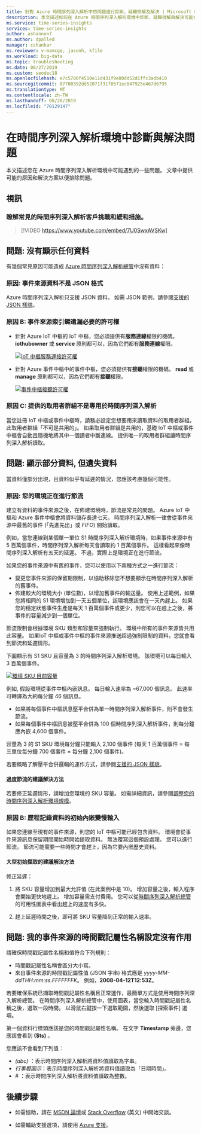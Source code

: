 ```yaml
---
title: 針對 Azure 時間序列深入解析中的問題進行診斷、疑難排解及解決 | Microsoft Docs
description: 本文描述如何在 Azure 時間序列深入解析環境中診斷、疑難排解與解決可能會遇到的常見問題。
ms.service: time-series-insights
services: time-series-insights
author: ashannon7
ms.author: dpalled
manager: cshankar
ms.reviewer: v-mamcge, jasonh, kfile
ms.workload: big-data
ms.topic: troubleshooting
ms.date: 08/27/2019
ms.custom: seodec18
ms.openlocfilehash: e7c5786f4510e11d431f9e80dd52d1ffc3adb410
ms.sourcegitcommit: 07700392dd52071f31f0571ec847925e467d6795
ms.translationtype: MT
ms.contentlocale: zh-TW
ms.lasthandoff: 08/28/2019
ms.locfileid: "70129147"
---
```

# <a name="diagnose-and-solve-issues-in-your-time-series-insights-environment"></a>在時間序列深入解析環境中診斷與解決問題

本文描述您在 Azure 時間序列深入解析環境中可能遇到的一些問題。 文章中提供可能的原因和解決方案以便排除問題。

## <a name="video"></a>視訊

### <a name="learn-about-common-time-series-insights-customer-challenges-and-mitigationsbr"></a>瞭解常見的時間序列深入解析客戶挑戰和緩和措施。</br>

> [!VIDEO https://www.youtube.com/embed/7U0SwxAVSKw]

## <a name="problem-no-data-is-shown"></a>問題: 沒有顯示任何資料

有幾個常見原因可能造成 [Azure 時間序列深入解析總管](https://insights.timeseries.azure.com)中沒有資料：

### <a name="cause-a-event-source-data-isnt-in-json-format"></a>原因: 事件來源資料不是 JSON 格式

Azure 時間序列深入解析只支援 JSON 資料。 如需 JSON 範例，請參閱[支援的 JSON 樣貌](./how-to-shape-query-json.md)。

### <a name="cause-b-the-event-source-key-is-missing-a-required-permission"></a>原因 B: 事件來源索引鍵遺漏必要的許可權

* 針對 Azure IoT 中樞的 IoT 中樞，您必須提供有**服務連線**權限的機碼。 **iothubowner** 或 **service** 原則都可以，因為它們都有**服務連線**權限。

   [![IoT 中樞服務連接許可權](media/diagnose-and-solve-problems/iothub-serviceconnect-permissions.png)](media/diagnose-and-solve-problems/iothub-serviceconnect-permissions.png#lightbox)

* 針對 Azure 事件中樞中的事件中樞，您必須提供有**接聽**權限的機碼。 **read** 或 **manage** 原則都可以，因為它們都有**接聽**權限。

   [![事件中樞接聽許可權](media/diagnose-and-solve-problems/eventhub-listen-permissions.png)](media/diagnose-and-solve-problems/eventhub-listen-permissions.png#lightbox)

### <a name="cause-c-the-consumer-group-provided-isnt-exclusive-to-time-series-insights"></a>原因 C: 提供的取用者群組不是專用於時間序列深入解析

當您註冊 IoT 中樞或事件中樞時，請務必設定您想要用來讀取資料的取用者群組。 此取用者群組「不可是共用的」。 如果取用者群組是共用的，基礎 IoT 中樞或事件中樞會自動且隨機地將其中一個讀者中斷連線。 提供唯一的取用者群組讓時間序列深入解析讀取。

## <a name="problem-some-data-is-shown-but-data-is-missing"></a>問題: 顯示部分資料, 但遺失資料

當資料僅部分出現，且資料似乎有延遲的情況，您應該考慮幾個可能性。

### <a name="cause-a-your-environment-is-being-throttled"></a>原因: 您的環境正在進行節流

建立有資料的事件來源之後，在佈建環境時，節流是常見的問題。 Azure IoT 中樞和 Azure 事件中樞會將資料儲存長達七天。 時間序列深入解析一律會從事件來源中最舊的事件 (「先進先出」或 *FIFO*) 開始讀取。

例如，當您連線到某個單一單位 S1 時間序列深入解析環境時，如果事件來源中有 5 百萬個事件，時間序列深入解析每天會讀取約 1 百萬個事件。 這樣看起來像時間序列深入解析有五天的延遲。 不過，實際上是環境正在進行節流。

如果您的事件來源中有舊的事件，您可以使用以下兩種方式之一進行節流：

- 變更您事件來源的保留期限制，以協助移除您不想要顯示在時間序列深入解析的舊事件。
- 佈建較大的環境大小 (單位數)，以增加舊事件的輸送量。 使用上述範例，如果您將相同的 S1 環境增加到一天五個單位，該環境應該會在一天內趕上。 如果您的穩定狀態事件生產是每天 1 百萬個事件或更少，則您可以在趕上之後，將事件的容量減少到一個單位。

節流限制會根據環境 SKU 類型和容量來強制執行。 環境中所有的事件來源皆共用此容量。 如果IoT 中樞或事件中樞的事件來源推送超過強制限制的資料，您就會看到節流和延遲情形。

下圖顯示有 S1 SKU 且容量為 3 的時間序列深入解析環境。 該環境可以每日輸入 3 百萬個事件。

[![環境 SKU 目前容量](media/diagnose-and-solve-problems/environment-sku-current-capacity.png)](media/diagnose-and-solve-problems/environment-sku-current-capacity.png#lightbox)

例如, 假設環境從事件中樞內嵌訊息。 每日輸入速率為 ~67,000 個訊息。 此速率可轉譯為大約每分鐘 46 個訊息。 

* 如果將每個事件中樞訊息壓平合併為單一時間序列深入解析事件，則不會發生節流。 
* 如果每個事件中樞訊息被壓平合併為 100 個時間序列深入解析事件，則每分鐘應內嵌 4,600 個事件。 

容量為 3 的 S1 SKU 環境每分鐘只能輸入 2,100 個事件 (每天 1 百萬個事件 = 每三單位每分鐘 700 個事件 = 每分鐘 2,100 個事件)。 

若要概略了解壓平合併邏輯的運作方式，請參閱[支援的 JSON 樣貌](./how-to-shape-query-json.md)。

#### <a name="recommended-resolutions-for-excessive-throttling"></a>過度節流的建議解決方法

若要修正延遲情形，請增加您環境的 SKU 容量。 如需詳細資訊，請參閱[調整您的時間序列深入解析環境規模](time-series-insights-how-to-scale-your-environment.md)。

### <a name="cause-b-initial-ingestion-of-historical-data-slows-ingress"></a>原因 B: 歷程記錄資料的初始內嵌變慢輸入

如果您連線至現有的事件來源，則您的 IoT 中樞可能已經包含資料。 環境會從事件來源訊息保留期間開始時開始提取資料。 無法覆寫這個預設處理。 您可以進行節流。 節流可能需要一些時間才會趕上，因為它要內嵌歷史資料。

#### <a name="recommended-resolutions-for-large-initial-ingestion"></a>大型初始擷取的建議解決方法

修正延遲：

1. 將 SKU 容量增加到最大允許值 (在此案例中是 10)。 增加容量之後，輸入程序會開始更快地趕上。 增加容量需支付費用。 您可以從[時間序列深入解析總管](https://insights.timeseries.azure.com)的可用性圖表中看出趕上的速度有多快。

2. 趕上延遲時間之後，即可將 SKU 容量降到正常的輸入速率。

## <a name="problem-my-event-sources-timestamp-property-name-setting-doesnt-work"></a>問題: 我的事件來源的時間戳記屬性名稱設定沒有作用

請確保時間戳記屬性名稱和值符合下列規則：

* 時間戳記屬性名稱會區分大小寫。
* 來自事件來源的時間戳記屬性值 (JSON 字串) 格式應是 _yyyy-MM-ddTHH:mm:ss.FFFFFFFK_。 例如，**2008-04-12T12:53Z**。

若要確保系統已擷取時間戳記屬性名稱且正常運作，最簡單方式是使用時間序列深入解析總管。 在時間序列深入解析總管中，使用圖表，當您輸入時間戳記屬性名稱之後，選取一段時間。 以滑鼠右鍵按一下選取範圍，然後選取 [探索事件] 選項。

第一個資料行標頭應該是您的時間戳記屬性名稱。 在文字 **Timestamp** 旁邊，您應該會看到 **($ts)** 。

您應該不會看到下列值：

- *(abc)* ：表示時間序列深入解析將資料值讀取為字串。
- *行事曆圖示*：表示時間序列深入解析將資料值讀取為「日期時間」。
- *#* ：表示時間序列深入解析將資料值讀取為整數。

## <a name="next-steps"></a>後續步驟

- 如需協助，請在 [MSDN 論壇](https://social.msdn.microsoft.com/Forums/home?forum=AzureTimeSeriesInsights)或 [Stack Overflow](https://stackoverflow.com/questions/tagged/azure-timeseries-insights) \(英文\) 中開始交談。

- 如需輔助支援選項，請使用 [Azure 支援](https://azure.microsoft.com/support/options/)。
